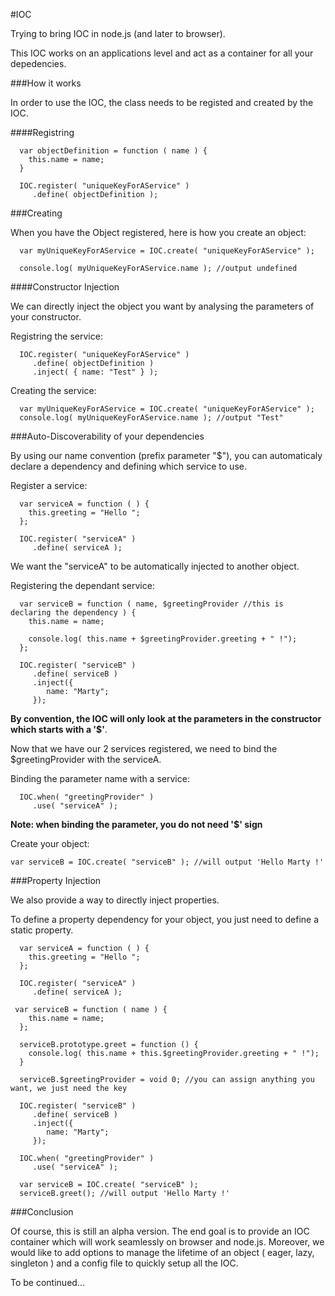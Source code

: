 #IOC

Trying to bring IOC in node.js (and later to browser).

This IOC works on an applications level and act as a container for all your depedencies.

###How it works

In order to use the IOC, the class needs to be registed and created by the IOC.


####Registring
```
  var objectDefinition = function ( name ) {
    this.name = name;
  }

  IOC.register( "uniqueKeyForAService" )
     .define( objectDefinition );
```

###Creating

When you have the Object registered, here is how you create an object:

```
  var myUniqueKeyForAService = IOC.create( "uniqueKeyForAService" );
  
  console.log( myUniqueKeyForAService.name ); //output undefined
```

####Constructor Injection

We can directly inject the object you want by analysing the parameters of your constructor.

Registring the service:

```
  IOC.register( "uniqueKeyForAService" )
     .define( objectDefinition )
     .inject( { name: "Test" } );
```

Creating the service:

```
  var myUniqueKeyForAService = IOC.create( "uniqueKeyForAService" );
  console.log( myUniqueKeyForAService.name ); //output "Test"
```

###Auto-Discoverability of your dependencies

By using our name convention (prefix parameter "$"), you can automaticaly declare a dependency and defining which service to use.

Register a service:

```
  var serviceA = function ( ) {
    this.greeting = "Hello ";
  };

  IOC.register( "serviceA" )
     .define( serviceA );
```

We want the "serviceA" to be automatically injected to another object.


Registering the dependant service:

```
  var serviceB = function ( name, $greetingProvider //this is declaring the dependency ) {
    this.name = name;

    console.log( this.name + $greetingProvider.greeting + " !");
  };

  IOC.register( "serviceB" )
     .define( serviceB )
     .inject({
        name: "Marty";
     });
```

**By convention, the IOC will only look at the parameters in the constructor which starts with a '$'**.

Now that we have our 2 services registered, we need to bind the $greetingProvider with the serviceA.

Binding the parameter name with a service:

```
  IOC.when( "greetingProvider" )
     .use( "serviceA" );
```

**Note: when binding the parameter, you do not need '$' sign**

Create your object:

```
var serviceB = IOC.create( "serviceB" ); //will output 'Hello Marty !'
```

###Property Injection

We also provide a way to directly inject properties.

To define a property dependency for your object, you just need to define a static property.

```
  var serviceA = function ( ) {
    this.greeting = "Hello ";
  };

  IOC.register( "serviceA" )
     .define( serviceA );

 var serviceB = function ( name ) {
    this.name = name;
  };

  serviceB.prototype.greet = function () {
    console.log( this.name + this.$greetingProvider.greeting + " !");
  }

  serviceB.$greetingProvider = void 0; //you can assign anything you want, we just need the key

  IOC.register( "serviceB" )
     .define( serviceB )
     .inject({
        name: "Marty";
     });

  IOC.when( "greetingProvider" )
     .use( "serviceA" );

  var serviceB = IOC.create( "serviceB" );
  serviceB.greet(); //will output 'Hello Marty !'
```

###Conclusion

Of course, this is still an alpha version. The end goal is to provide an IOC container which will work seamlessly on browser and node.js. Moreover, we would like to add options to manage the lifetime of an object ( eager, lazy, singleton ) and a config file to quickly setup all the IOC.

To be continued...